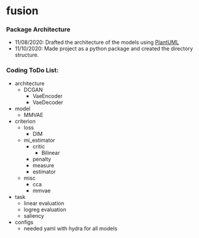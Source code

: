 # fusion

### Package Architecture

- 11/08/2020: Drafted the architecture of the models using [PlantUML](https://plantuml.com/)
- 11/10/2020: Made project as a python package and created the directory structure.


### Coding ToDo List:
- architecture
  - DCGAN
    - VaeEncoder
    - VaeDecoder
- model
  - MMVAE
- criterion
  - loss
    - DIM
  - mi_estimator
    - critic
      - Bilinear
    - penalty
    - measure
    - estimator
  - misc
    - cca
    - mmvae
- task
  - linear evaluation
  - logreg evaluation
  - saliency
- configs
  - needed yaml with hydra for all models
